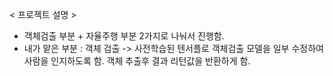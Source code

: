 < 프로젝트 설명 >
- 객체검출 부분 + 자율주행 부분 2가지로 나눠서 진행함.
- 내가 맡은 부분 : 객체 검출 -> 사전학습된 텐서플로 객체검출 모델을 일부 수정하여 사람을 인지하도록 함. 객체 추출후 결과 리턴값을 반환하게 함.
